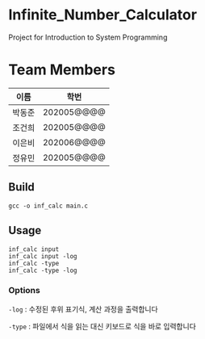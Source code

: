 # Infinite_Number_Calculator

Project for Introduction to System Programming

# Team Members

| 이름   | 학번       |
| ------ | ---------- |
| 박동준 | 202005@@@@ |
| 조건희 | 202005@@@@ |
| 이은비 | 202006@@@@ |
| 정유민 | 202005@@@@ |

## Build

```
gcc -o inf_calc main.c
```

## Usage

```
inf_calc input
inf_calc input -log
inf_calc -type
inf_calc -type -log
```

### Options

`-log` : 수정된 후위 표기식, 계산 과정을 출력합니다

`-type` : 파일에서 식을 읽는 대신 키보드로 식을 바로 입력합니다
